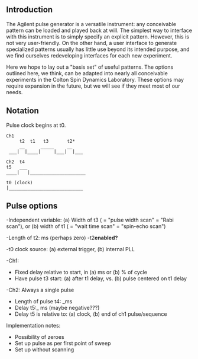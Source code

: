 ## Introduction ##

The Agilent pulse generator is a versatile instrument: any conceivable pattern can be loaded and played back at will.  The simplest way to interface with this instrument is to simply specify an explicit pattern.  However, this is not very user-friendly.  On the other hand, a user interface to generate specialized patterns usually has little use beyond its intended purpose, and we find ourselves redeveloping interfaces for each new experiment.

Here we hope to lay out a "basis set" of useful patterns.  The options outlined here, we think, can be adapted into nearly all conceivable experiments in the Colton Spin Dynamics Laboratory.  These options may require expansion in the future, but we will see if they meet most of our needs.


## Notation ##
Pulse clock begins at t0.
```
Ch1
     t2  t1   t3       t2*
     __      _____     __
 ___|  |____|     |___|  |___

Ch2  t4
t5   ___
____|   |_____________________

t0 (clock)
|____________________________
```

## Pulse options ##

-Independent variable: (a) Width of t3 ( = "pulse width scan" = "Rabi scan"), or (b) width of t1 ( = "wait time scan" = "spin-echo scan")

-Length of t2:   ms (perhaps zero)
-t2**enabled?**

-t0 clock source: (a) external trigger, (b) internal PLL

-Ch1:
  * Fixed delay relative to start, in (a) ms or (b) % of cycle
  * Have pulse t3 start: (a) after t1 delay, vs. (b) pulse centered on t1 delay

-Ch2: Always a single pulse
  * Length of pulse t4: _ms
  * Delay t5:_ ms (maybe negative???)
  * Delay t5 is relative to: (a) clock, (b) end of ch1 pulse/sequence

Implementation notes:
  * Possibility of zeroes
  * Set up pulse as per first point of sweep
  * Set up without scanning